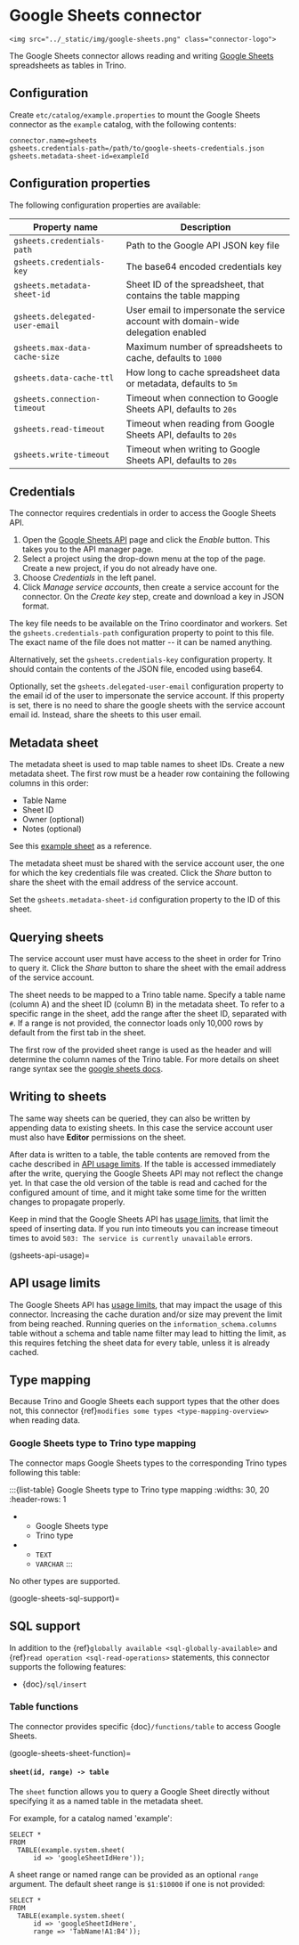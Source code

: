 # Google Sheets connector

```{raw} html
<img src="../_static/img/google-sheets.png" class="connector-logo">
```

The Google Sheets connector allows reading and writing [Google Sheets](https://www.google.com/sheets/about/) spreadsheets as tables in Trino.

## Configuration

Create `etc/catalog/example.properties` to mount the Google Sheets connector
as the `example` catalog, with the following contents:

```text
connector.name=gsheets
gsheets.credentials-path=/path/to/google-sheets-credentials.json
gsheets.metadata-sheet-id=exampleId
```

## Configuration properties

The following configuration properties are available:

| Property name                  | Description                                                                       |
|--------------------------------|-----------------------------------------------------------------------------------|
| `gsheets.credentials-path`     | Path to the Google API JSON key file                                              |
| `gsheets.credentials-key`      | The base64 encoded credentials key                                                |
| `gsheets.metadata-sheet-id`    | Sheet ID of the spreadsheet, that contains the table mapping                      |
| `gsheets.delegated-user-email` | User email to impersonate the service account with domain-wide delegation enabled |
| `gsheets.max-data-cache-size`  | Maximum number of spreadsheets to cache, defaults to `1000`                       |
| `gsheets.data-cache-ttl`       | How long to cache spreadsheet data or metadata, defaults to `5m`                  |
| `gsheets.connection-timeout`   | Timeout when connection to Google Sheets API, defaults to `20s`                   |
| `gsheets.read-timeout`         | Timeout when reading from Google Sheets API, defaults to `20s`                    |
| `gsheets.write-timeout`        | Timeout when writing to Google Sheets API, defaults to `20s`                      |

## Credentials

The connector requires credentials in order to access the Google Sheets API.

1. Open the [Google Sheets API](https://console.developers.google.com/apis/library/sheets.googleapis.com)
   page and click the *Enable* button. This takes you to the API manager page.
2. Select a project using the drop-down menu at the top of the page.
   Create a new project, if you do not already have one.
3. Choose *Credentials* in the left panel.
4. Click *Manage service accounts*, then create a service account for the connector.
   On the *Create key* step, create and download a key in JSON format.

The key file needs to be available on the Trino coordinator and workers.
Set the `gsheets.credentials-path` configuration property to point to this file.
The exact name of the file does not matter -- it can be named anything.

Alternatively, set the `gsheets.credentials-key` configuration property.
It should contain the contents of the JSON file, encoded using base64.

Optionally, set the `gsheets.delegated-user-email` configuration property to the email id of the user to impersonate the service account.
If this property is set, there is no need to share the google sheets with the service account email id. Instead, share the sheets to this user email.

## Metadata sheet

The metadata sheet is used to map table names to sheet IDs.
Create a new metadata sheet. The first row must be a header row
containing the following columns in this order:

- Table Name
- Sheet ID
- Owner (optional)
- Notes (optional)

See this [example sheet](https://docs.google.com/spreadsheets/d/1Es4HhWALUQjoa-bQh4a8B5HROz7dpGMfq_HbfoaW5LM)
as a reference.

The metadata sheet must be shared with the service account user,
the one for which the key credentials file was created. Click the *Share*
button to share the sheet with the email address of the service account.

Set the `gsheets.metadata-sheet-id` configuration property to the ID of this sheet.

## Querying sheets

The service account user must have access to the sheet in order for Trino
to query it. Click the *Share* button to share the sheet with the email
address of the service account.

The sheet needs to be mapped to a Trino table name. Specify a table name
(column A) and the sheet ID (column B) in the metadata sheet. To refer
to a specific range in the sheet, add the range after the sheet ID, separated
with `#`. If a range is not provided, the connector loads only 10,000 rows by default from
the first tab in the sheet.

The first row of the provided sheet range is used as the header and will determine the column
names of the Trino table.
For more details on sheet range syntax see the [google sheets docs](https://developers.google.com/sheets/api/guides/concepts).

## Writing to sheets

The same way sheets can be queried, they can also be written by appending data to existing sheets.
In this case the service account user must also have **Editor** permissions on the sheet.

After data is written to a table, the table contents are removed from the cache
described in [API usage limits](gsheets-api-usage). If the table is accessed
immediately after the write, querying the Google Sheets API may not reflect the
change yet. In that case the old version of the table is read and cached for the
configured amount of time, and it might take some time for the written changes
to propagate properly.

Keep in mind that the Google Sheets API has [usage limits](https://developers.google.com/sheets/api/limits), that limit the speed of inserting data.
If you run into timeouts you can increase timeout times to avoid `503: The service is currently unavailable` errors.

(gsheets-api-usage)=
## API usage limits

The Google Sheets API has [usage limits](https://developers.google.com/sheets/api/limits),
that may impact the usage of this connector. Increasing the cache duration and/or size
may prevent the limit from being reached. Running queries on the `information_schema.columns`
table without a schema and table name filter may lead to hitting the limit, as this requires
fetching the sheet data for every table, unless it is already cached.

## Type mapping

Because Trino and Google Sheets each support types that the other does not, this
connector {ref}`modifies some types <type-mapping-overview>` when reading data.

### Google Sheets type to Trino type mapping

The connector maps Google Sheets types to the corresponding Trino types
following this table:

:::{list-table} Google Sheets type to Trino type mapping
:widths: 30, 20
:header-rows: 1

* - Google Sheets type
  - Trino type
* - `TEXT`
  - `VARCHAR`
:::

No other types are supported.

(google-sheets-sql-support)=
## SQL support

In addition to the {ref}`globally available <sql-globally-available>` and {ref}`read operation <sql-read-operations>` statements,
this connector supports the following features:

- {doc}`/sql/insert`

### Table functions

The connector provides specific {doc}`/functions/table` to access Google Sheets.

(google-sheets-sheet-function)=
#### `sheet(id, range) -> table`

The `sheet` function allows you to query a Google Sheet directly without
specifying it as a named table in the metadata sheet.

For example, for a catalog named 'example':

```
SELECT *
FROM
  TABLE(example.system.sheet(
      id => 'googleSheetIdHere'));
```

A sheet range or named range can be provided as an optional `range` argument.
The default sheet range is `$1:$10000` if one is not provided:

```
SELECT *
FROM
  TABLE(example.system.sheet(
      id => 'googleSheetIdHere',
      range => 'TabName!A1:B4'));
```
